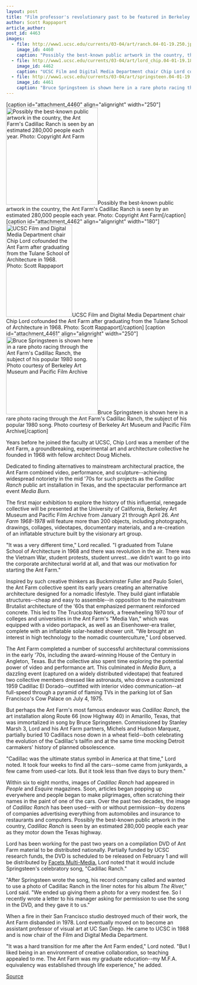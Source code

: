 ```yaml
---
layout: post
title: "Film professor's revolutionary past to be featured in Berkeley Art Museum retrospective and new DVD"
author: Scott Rappaport
article_author: 
post_id: 4463
images:
  - file: http://www1.ucsc.edu/currents/03-04/art/ranch.04-01-19.250.jpg
    image_id: 4460
    caption: "Possibly the best-known public artwork in the country, the Ant Farm's Cadillac Ranch is seen by an estimated 280,000 people each year. Photo: Copyright Ant Farm"
  - file: http://www1.ucsc.edu/currents/03-04/art/lord_chip.04-01-19.180.jpg
    image_id: 4462
    caption: "UCSC Film and Digital Media Department chair Chip Lord cofounded the Ant Farm after graduating from the Tulane School of Architecture in 1968. Photo: Scott Rappaport"
  - file: http://www1.ucsc.edu/currents/03-04/art/springsteen.04-01-19.250.jpg
    image_id: 4461
    caption: "Bruce Springsteen is shown here in a rare photo racing through the Ant Farm's Cadillac Ranch, the subject of his popular 1980 song. Photo courtesy of Berkeley Art Museum and Pacific Film Archive"
---
```


[caption id="attachment_4460" align="alignright" width="250"]<a href="http://dev-ucsc-news.pantheonsite.io/wp-content/uploads/2004/01/ranch.04-01-19.250.jpg"><img class="size-full wp-image-4460" src="http://dev-ucsc-news.pantheonsite.io/wp-content/uploads/2004/01/ranch.04-01-19.250.jpg" alt="Possibly the best-known public artwork in the country, the Ant Farm's Cadillac Ranch is seen by an estimated 280,000 people each year. Photo: Copyright Ant Farm" width="250" height="265" /></a>Possibly the best-known public artwork in the country, the Ant Farm's Cadillac Ranch is seen by an estimated 280,000 people each year. Photo: Copyright Ant Farm[/caption]
[caption id="attachment_4462" align="alignright" width="180"]<a href="http://dev-ucsc-news.pantheonsite.io/wp-content/uploads/2004/01/lord_chip.04-01-19.180.jpg"><img class="size-full wp-image-4462" src="http://dev-ucsc-news.pantheonsite.io/wp-content/uploads/2004/01/lord_chip.04-01-19.180.jpg" alt="UCSC Film and Digital Media Department chair Chip Lord cofounded the Ant Farm after graduating from the Tulane School of Architecture in 1968. Photo: Scott Rappaport" width="180" height="252" /></a>UCSC Film and Digital Media Department chair Chip Lord cofounded the Ant Farm after graduating from the Tulane School of Architecture in 1968. Photo: Scott Rappaport[/caption]
[caption id="attachment_4461" align="alignright" width="250"]<a href="http://dev-ucsc-news.pantheonsite.io/wp-content/uploads/2004/01/springsteen.04-01-19.250.jpg"><img class="size-full wp-image-4461" src="http://dev-ucsc-news.pantheonsite.io/wp-content/uploads/2004/01/springsteen.04-01-19.250.jpg" alt="Bruce Springsteen is shown here in a rare photo racing through the Ant Farm's Cadillac Ranch, the subject of his popular 1980 song. Photo courtesy of Berkeley Art Museum and Pacific Film Archive" width="250" height="212" /></a>Bruce Springsteen is shown here in a rare photo racing through the Ant Farm's Cadillac Ranch, the subject of his popular 1980 song. Photo courtesy of Berkeley Art Museum and Pacific Film Archive[/caption]
<p>
  Years before he joined the faculty at UCSC, Chip Lord was a member of the Ant Farm, a groundbreaking, experimental art and architecture collective he founded in 1968 with fellow architect Doug Michels.
</p>
<p>
  Dedicated to finding alternatives to mainstream architectural practice, the Ant Farm combined video, performance, and sculpture--achieving widespread notoriety in the mid '70s for such projects as the <i>Cadillac Ranch</i> public art installation in Texas, and the spectacular performance art event <i>Media Burn.</i><br>
</p>
<p>
  The first major exhibition to explore the history of this influential, renegade collective will be presented at the University of California, Berkeley Art Museum and Pacific Film Archive from January 21 through April 26. <i>Ant Farm 1968-1978</i> will feature more than 200 objects, including photographs, drawings, collages, videotapes, documentary materials, and a re-creation of an inflatable structure built by the visionary art group.<br>
</p>
<p>
  "It was a very different time," Lord recalled. "I graduated from Tulane School of Architecture in 1968 and there was revolution in the air. There was the Vietnam War, student protests, student unrest...we didn't want to go into the corporate architectural world at all, and that was our motivation for starting the Ant Farm."<br>
</p>
<p>
  Inspired by such creative thinkers as Buckminster Fuller and Paulo Soleri, the Ant Farm collective spent its early years creating an alternative architecture designed for a nomadic lifestyle. They build giant inflatable structures--cheap and easy to assemble--in opposition to the mainstream Brutalist architecture of the '60s that emphasized permanent reinforced concrete. This led to The Truckstop Network, a freewheeling 1970 tour of colleges and universities in the Ant Farm's "Media Van," which was equipped with a video portapack, as well as an Eisenhower-era trailer, complete with an inflatable solar-heated shower unit. "We brought an interest in high technology to the nomadic counterculture," Lord observed.<br>
</p>
<p>
  The Ant Farm completed a number of successful architectural commissions in the early '70s, including the award-winning House of the Century in Angleton, Texas. But the collective also spent time exploring the potential power of video and performance art. This culminated in <i>Media Burn,</i> a dazzling event (captured on a widely distributed videotape) that featured two collective members dressed like astronauts, who drove a customized 1959 Cadillac El Dorado--outfitted with interior video communication--at full-speed through a pyramid of flaming TVs in the parking lot of San Francisco's Cow Palace on July 4, 1975.<br>
</p>
<p>
  But perhaps the Ant Farm's most famous endeavor was <i>Cadillac Ranch,</i> the art installation along Route 66 (now Highway 40) in Amarillo, Texas, that was immortalized in song by Bruce Springsteen. Commissioned by Stanley Marsh 3, Lord and his Ant Farm partners, Michels and Hudson Marquez, partially buried 10 Cadillacs nose down in a wheat field--both celebrating the evolution of the Cadillac's tailfin and at the same time mocking Detroit carmakers' history of planned obsolescence.<br>
</p>
<p>
  "Cadillac was the ultimate status symbol in America at that time," Lord noted. It took four weeks to find all the cars--some came from junkyards, a few came from used-car lots. But it took less than five days to bury them."<br>
</p>
<p>
  Within six to eight months, images of <i>Cadillac Ranch</i> had appeared in <i>People</i> and <i>Esquire</i> magazines. Soon, articles began popping up everywhere and people began to make pilgrimages, often scratching their names in the paint of one of the cars. Over the past two decades, the image of <i>Cadillac Ranch</i> has been used--with or without permission--by dozens of companies advertising everything from automobiles and insurance to restaurants and computers. Possibly the best-known public artwork in the country, <i>Cadillac Ranch</i> is seen by an estimated 280,000 people each year as they motor down the Texas highway.<br>
</p>
<p>
  Lord has been working for the past two years on a compilation DVD of Ant Farm material to be distributed nationally. Partially funded by UCSC research funds, the DVD is scheduled to be released on February 1 and will be distributed by <a href="http://www.facets.org">Facets Multi-Media.</a> Lord noted that it would include Springsteen's celebratory song, "Cadillac Ranch."<br>
</p>
<p>
  "After Springsteen wrote the song, his record company called and wanted to use a photo of Cadillac Ranch in the liner notes for his album <i>The River,"</i> Lord said. "We ended up giving them a photo for a very modest fee. So I recently wrote a letter to his manager asking for permission to use the song in the DVD, and they gave it to us."
</p>
<p>
  When a fire in their San Francisco studio destroyed much of their work, the Ant Farm disbanded in 1978. Lord eventually moved on to become an assistant professor of visual art at UC San Diego. He came to UCSC in 1988 and is now chair of the Film and Digital Media Department.<br>
</p>
<p>
  "It was a hard transition for me after the Ant Farm ended," Lord noted. "But I liked being in an environment of creative collaboration, so teaching appealed to me. The Ant Farm was my graduate education--my M.F.A. equivalency was established through life experience," he added.<br>
</p>
<p><a href="http://www1.ucsc.edu/currents/03-04/01-19/ant_farm.html" title="Permalink to ant_farm">Source</a></p>
